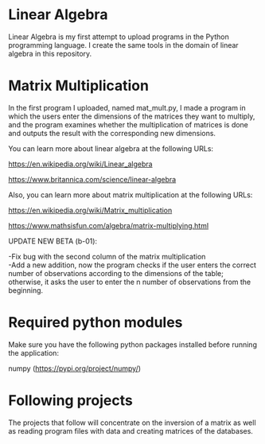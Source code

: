 # Linear Algebra

Linear Algebra is my first attempt to upload programs in the Python programming language. I create the same tools in the domain of linear algebra in this repository.

# Matrix Multiplication

In the first program I uploaded, named mat_mult.py, I made a program in which the users enter the dimensions of the matrices they want to multiply, and the program examines whether the multiplication of matrices is done and outputs the result with the corresponding new dimensions.

You can learn more about linear algebra at the following URLs:

https://en.wikipedia.org/wiki/Linear_algebra

https://www.britannica.com/science/linear-algebra

Also, you can learn more about matrix multiplication at the following URLs:

https://en.wikipedia.org/wiki/Matrix_multiplication

https://www.mathsisfun.com/algebra/matrix-multiplying.html

UPDATE NEW BETA (b-01):

-Fix bug with the second column of the matrix multiplication  
-Add a new addition, now the program checks if the user enters the correct number of observations according to the dimensions of the table; otherwise, it asks the user to enter the n number of observations from the beginning.

# Required python modules

Make sure you have the following python packages installed before running the application:

numpy (https://pypi.org/project/numpy/)

# Following projects 

The projects that follow will concentrate on the inversion of a matrix as well as reading program files with data and creating matrices of the databases.
